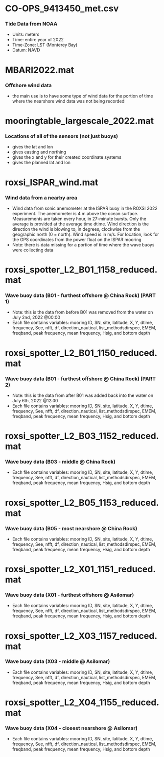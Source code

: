 # CO-OPS_9413450_met.csv
### Tide Data from NOAA
* Units: meters
* Time: entire year of 2022
* Time-Zone: LST (Monterey Bay)
* Datum: NAVD

# MBARI2022.mat
### Offshore wind data
* the main use is to have some type of wind data for the portion of time where the nearshore wind data was not being recorded

# mooringtable_largescale_2022.mat
### Locations of all of the sensors (not just buoys)
* gives the lat and lon
* gives easting and northing
* gives the x and y for their created coordinate systems
* gives the planned lat and lon

# roxsi_ISPAR_wind.mat
### Wind data from a nearby area
* Wind data from sonic anemometer at the ISPAR buoy in the ROXSI 2022 experiment. The anemometer is 4 m above the ocean surface. Measurements are taken every hour, in 27-minute bursts. Only the average is provided at the average time dtime. Wind direction is the direction the wind is blowing to, in degrees, clockwise from the geographic north (0 = north). Wind speed is in m/s. For location, look for the GPS coordinates from the power float on the ISPAR mooring
* Note: there is data missing for a portion of time where the wave buoys were collecting data

# roxsi_spotter_L2_B01_1158_reduced.mat
### Wave buoy data (B01 - furthest offshore @ China Rock) (PART 1)
* Note: this is the data from before B01 was removed from the water on July 2nd, 2022 @00:00
* Each file contains variables: mooring ID, SN, site, latitude, X, Y, dtime, frequency, See, nfft, df, direction_nautical, list_methodsdirspec, EMEM, freqband, peak frequency, mean frequency, Hsig, and bottom depth

# roxsi_spotter_L2_B01_1150_reduced.mat
### Wave buoy data (B01 - furthest offshore @ China Rock) (PART 2)
* Note: this is the data from after B01 was added back into the water on July 6th, 2022 @12:00
* Each file contains variables: mooring ID, SN, site, latitude, X, Y, dtime, frequency, See, nfft, df, direction_nautical, list_methodsdirspec, EMEM, freqband, peak frequency, mean frequency, Hsig, and bottom depth

# roxsi_spotter_L2_B03_1152_reduced.mat
### Wave buoy data (B03 - middle @ China Rock)
* Each file contains variables: mooring ID, SN, site, latitude, X, Y, dtime, frequency, See, nfft, df, direction_nautical, list_methodsdirspec, EMEM, freqband, peak frequency, mean frequency, Hsig, and bottom depth

# roxsi_spotter_L2_B05_1153_reduced.mat
### Wave buoy data (B05 - most nearshore @ China Rock)
* Each file contains variables: mooring ID, SN, site, latitude, X, Y, dtime, frequency, See, nfft, df, direction_nautical, list_methodsdirspec, EMEM, freqband, peak frequency, mean frequency, Hsig, and bottom depth

# roxsi_spotter_L2_X01_1151_reduced.mat
### Wave buoy data (X01 - furthest offshore @ Asilomar)
* Each file contains variables: mooring ID, SN, site, latitude, X, Y, dtime, frequency, See, nfft, df, direction_nautical, list_methodsdirspec, EMEM, freqband, peak frequency, mean frequency, Hsig, and bottom depth

# roxsi_spotter_L2_X03_1157_reduced.mat
### Wave buoy data (X03 - middle @ Asilomar)
* Each file contains variables: mooring ID, SN, site, latitude, X, Y, dtime, frequency, See, nfft, df, direction_nautical, list_methodsdirspec, EMEM, freqband, peak frequency, mean frequency, Hsig, and bottom depth

# roxsi_spotter_L2_X04_1155_reduced.mat
### Wave buoy data (X04 - closest nearshore @ Asilomar)
* Each file contains variables: mooring ID, SN, site, latitude, X, Y, dtime, frequency, See, nfft, df, direction_nautical, list_methodsdirspec, EMEM, freqband, peak frequency, mean frequency, Hsig, and bottom depth

